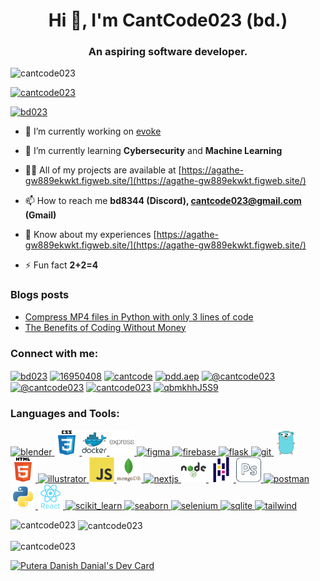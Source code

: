 <h1 align="center">Hi 👋, I'm CantCode023 (bd.)</h1>
<h3 align="center">An aspiring software developer.</h3>

<p align="left"> <img src="https://komarev.com/ghpvc/?username=cantcode023&label=Profile%20views&color=0e75b6&style=flat" alt="cantcode023" /> </p>

<p align="left"> <a href="https://github.com/ryo-ma/github-profile-trophy"><img src="https://github-profile-trophy.vercel.app/?username=cantcode023" alt="cantcode023" /></a> </p>

<p align="left"> <a href="https://twitter.com/bd023" target="blank"><img src="https://img.shields.io/twitter/follow/bd023?logo=twitter&style=for-the-badge" alt="bd023" /></a> </p>

- 🔭 I’m currently working on [evoke](https://github.com/CantCode023/evoke)

- 🌱 I’m currently learning **Cybersecurity** and **Machine Learning**

- 👨‍💻 All of my projects are available at [https://agathe-gw889ekwkt.figweb.site/](https://agathe-gw889ekwkt.figweb.site/)

- 📫 How to reach me **bd8344 (Discord), cantcode023@gmail.com (Gmail)**

- 📄 Know about my experiences [https://agathe-gw889ekwkt.figweb.site/](https://agathe-gw889ekwkt.figweb.site/)

- ⚡ Fun fact **2+2=4**

### Blogs posts
<!-- BLOG-POST-LIST:START -->
- [Compress MP4 files in Python with only 3 lines of code](https://medium.com/@cantcode023/compress-mp4-files-in-python-with-only-3-lines-of-code-4b01f6d274c7?source=rss-d5411099f338------2)
- [The Benefits of Coding Without Money](https://medium.com/@cantcode023/benefits-of-coding-without-money-5a2f4d3e6565?source=rss-d5411099f338------2)
<!-- BLOG-POST-LIST:END -->

<h3 align="left">Connect with me:</h3>
<p align="left">
<a href="https://twitter.com/bd023" target="blank"><img align="center" src="https://raw.githubusercontent.com/rahuldkjain/github-profile-readme-generator/master/src/images/icons/Social/twitter.svg" alt="bd023" height="30" width="40" /></a>
<a href="https://stackoverflow.com/users/16950408" target="blank"><img align="center" src="https://raw.githubusercontent.com/rahuldkjain/github-profile-readme-generator/master/src/images/icons/Social/stack-overflow.svg" alt="16950408" height="30" width="40" /></a>
<a href="https://kaggle.com/cantcode" target="blank"><img align="center" src="https://raw.githubusercontent.com/rahuldkjain/github-profile-readme-generator/master/src/images/icons/Social/kaggle.svg" alt="cantcode" height="30" width="40" /></a>
<a href="https://instagram.com/pdd.aep" target="blank"><img align="center" src="https://raw.githubusercontent.com/rahuldkjain/github-profile-readme-generator/master/src/images/icons/Social/instagram.svg" alt="pdd.aep" height="30" width="40" /></a>
<a href="https://medium.com/@cantcode023" target="blank"><img align="center" src="https://raw.githubusercontent.com/rahuldkjain/github-profile-readme-generator/master/src/images/icons/Social/medium.svg" alt="@cantcode023" height="30" width="40" /></a>
<a href="https://www.youtube.com/c/@cantcode023" target="blank"><img align="center" src="https://raw.githubusercontent.com/rahuldkjain/github-profile-readme-generator/master/src/images/icons/Social/youtube.svg" alt="@cantcode023" height="30" width="40" /></a>
<a href="https://www.leetcode.com/cantcode023" target="blank"><img align="center" src="https://raw.githubusercontent.com/rahuldkjain/github-profile-readme-generator/master/src/images/icons/Social/leet-code.svg" alt="cantcode023" height="30" width="40" /></a>
<a href="https://discord.gg/qbmkhhJ5S9" target="blank"><img align="center" src="https://raw.githubusercontent.com/rahuldkjain/github-profile-readme-generator/master/src/images/icons/Social/discord.svg" alt="qbmkhhJ5S9" height="30" width="40" /></a>
</p>

<h3 align="left">Languages and Tools:</h3>
<p align="left"> <a href="https://www.blender.org/" target="_blank" rel="noreferrer"> <img src="https://download.blender.org/branding/community/blender_community_badge_white.svg" alt="blender" width="40" height="40"/> </a> <a href="https://www.w3schools.com/css/" target="_blank" rel="noreferrer"> <img src="https://raw.githubusercontent.com/devicons/devicon/master/icons/css3/css3-original-wordmark.svg" alt="css3" width="40" height="40"/> </a> <a href="https://www.docker.com/" target="_blank" rel="noreferrer"> <img src="https://raw.githubusercontent.com/devicons/devicon/master/icons/docker/docker-original-wordmark.svg" alt="docker" width="40" height="40"/> </a> <a href="https://expressjs.com" target="_blank" rel="noreferrer"> <img src="https://raw.githubusercontent.com/devicons/devicon/master/icons/express/express-original-wordmark.svg" alt="express" width="40" height="40"/> </a> <a href="https://www.figma.com/" target="_blank" rel="noreferrer"> <img src="https://www.vectorlogo.zone/logos/figma/figma-icon.svg" alt="figma" width="40" height="40"/> </a> <a href="https://firebase.google.com/" target="_blank" rel="noreferrer"> <img src="https://www.vectorlogo.zone/logos/firebase/firebase-icon.svg" alt="firebase" width="40" height="40"/> </a> <a href="https://flask.palletsprojects.com/" target="_blank" rel="noreferrer"> <img src="https://www.vectorlogo.zone/logos/pocoo_flask/pocoo_flask-icon.svg" alt="flask" width="40" height="40"/> </a> <a href="https://git-scm.com/" target="_blank" rel="noreferrer"> <img src="https://www.vectorlogo.zone/logos/git-scm/git-scm-icon.svg" alt="git" width="40" height="40"/> </a> <a href="https://golang.org" target="_blank" rel="noreferrer"> <img src="https://raw.githubusercontent.com/devicons/devicon/master/icons/go/go-original.svg" alt="go" width="40" height="40"/> </a> <a href="https://www.w3.org/html/" target="_blank" rel="noreferrer"> <img src="https://raw.githubusercontent.com/devicons/devicon/master/icons/html5/html5-original-wordmark.svg" alt="html5" width="40" height="40"/> </a> <a href="https://www.adobe.com/in/products/illustrator.html" target="_blank" rel="noreferrer"> <img src="https://www.vectorlogo.zone/logos/adobe_illustrator/adobe_illustrator-icon.svg" alt="illustrator" width="40" height="40"/> </a> <a href="https://developer.mozilla.org/en-US/docs/Web/JavaScript" target="_blank" rel="noreferrer"> <img src="https://raw.githubusercontent.com/devicons/devicon/master/icons/javascript/javascript-original.svg" alt="javascript" width="40" height="40"/> </a> <a href="https://www.mongodb.com/" target="_blank" rel="noreferrer"> <img src="https://raw.githubusercontent.com/devicons/devicon/master/icons/mongodb/mongodb-original-wordmark.svg" alt="mongodb" width="40" height="40"/> </a> <a href="https://nextjs.org/" target="_blank" rel="noreferrer"> <img src="https://cdn.worldvectorlogo.com/logos/nextjs-2.svg" alt="nextjs" width="40" height="40"/> </a> <a href="https://nodejs.org" target="_blank" rel="noreferrer"> <img src="https://raw.githubusercontent.com/devicons/devicon/master/icons/nodejs/nodejs-original-wordmark.svg" alt="nodejs" width="40" height="40"/> </a> <a href="https://pandas.pydata.org/" target="_blank" rel="noreferrer"> <img src="https://raw.githubusercontent.com/devicons/devicon/2ae2a900d2f041da66e950e4d48052658d850630/icons/pandas/pandas-original.svg" alt="pandas" width="40" height="40"/> </a> <a href="https://www.photoshop.com/en" target="_blank" rel="noreferrer"> <img src="https://raw.githubusercontent.com/devicons/devicon/master/icons/photoshop/photoshop-line.svg" alt="photoshop" width="40" height="40"/> </a> <a href="https://postman.com" target="_blank" rel="noreferrer"> <img src="https://www.vectorlogo.zone/logos/getpostman/getpostman-icon.svg" alt="postman" width="40" height="40"/> </a> <a href="https://www.python.org" target="_blank" rel="noreferrer"> <img src="https://raw.githubusercontent.com/devicons/devicon/master/icons/python/python-original.svg" alt="python" width="40" height="40"/> </a> <a href="https://reactjs.org/" target="_blank" rel="noreferrer"> <img src="https://raw.githubusercontent.com/devicons/devicon/master/icons/react/react-original-wordmark.svg" alt="react" width="40" height="40"/> </a> <a href="https://scikit-learn.org/" target="_blank" rel="noreferrer"> <img src="https://upload.wikimedia.org/wikipedia/commons/0/05/Scikit_learn_logo_small.svg" alt="scikit_learn" width="40" height="40"/> </a> <a href="https://seaborn.pydata.org/" target="_blank" rel="noreferrer"> <img src="https://seaborn.pydata.org/_images/logo-mark-lightbg.svg" alt="seaborn" width="40" height="40"/> </a> <a href="https://www.selenium.dev" target="_blank" rel="noreferrer"> <img src="https://raw.githubusercontent.com/detain/svg-logos/780f25886640cef088af994181646db2f6b1a3f8/svg/selenium-logo.svg" alt="selenium" width="40" height="40"/> </a> <a href="https://www.sqlite.org/" target="_blank" rel="noreferrer"> <img src="https://www.vectorlogo.zone/logos/sqlite/sqlite-icon.svg" alt="sqlite" width="40" height="40"/> </a> <a href="https://tailwindcss.com/" target="_blank" rel="noreferrer"> <img src="https://www.vectorlogo.zone/logos/tailwindcss/tailwindcss-icon.svg" alt="tailwind" width="40" height="40"/> </a> </p>

<p><img align="left" src="https://github-readme-stats.vercel.app/api/top-langs?username=cantcode023&show_icons=true&locale=en&layout=compact" alt="cantcode023" /></p>

<p>&nbsp;<img align="center" src="https://github-readme-stats.vercel.app/api?username=cantcode023&show_icons=true&locale=en" alt="cantcode023" /></p>

<p><img align="center" src="https://github-readme-streak-stats.herokuapp.com/?user=cantcode023&" alt="cantcode023" /></p>

<a href="https://app.daily.dev/bd023"><img src="https://api.daily.dev/devcards/v2/trtz72Q4xzYdbF5eF5ghE.png?type=default&r=kw9" width="356" alt="Putera Danish Danial's Dev Card"/></a>
